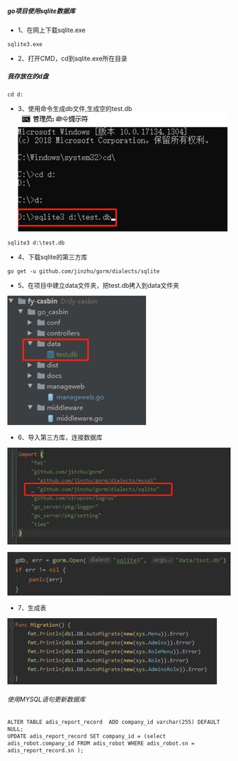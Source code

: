 ##### go项目使用sqlite数据库
* 1、在网上下载sqlite.exe
```text
sqlite3.exe
```
* 2、打开CMD，cd到sqlite.exe所在目录
##### 我存放在的d盘
```text
cd d:
```
* 3、使用命令生成db文件,生成空的test.db
![3](../img/3.jpg)
```text
sqlite3 d:\test.db
```
* 4、下载sqlite的第三方库
```text
go get -u github.com/jinzhu/gorm/dialects/sqlite
```
* 5、在项目中建立data文件夹，把test.db拷入到data文件夹

![5](../img/5.jpg)
* 6、导入第三方库，连接数据库

![6_1](../img/6_1.jpg)

![6_2](../img/6_2.jpg)

* 7、生成表

![1](../img/7.jpg)



###### 使用MYSQL语句更新数据库
```text
ALTER TABLE adis_report_record  ADD company_id varchar(255) DEFAULT NULL;
UPDATE adis_report_record SET company_id = (select adis_robot.company_id FROM adis_robot WHERE adis_robot.sn = adis_report_record.sn );
```



